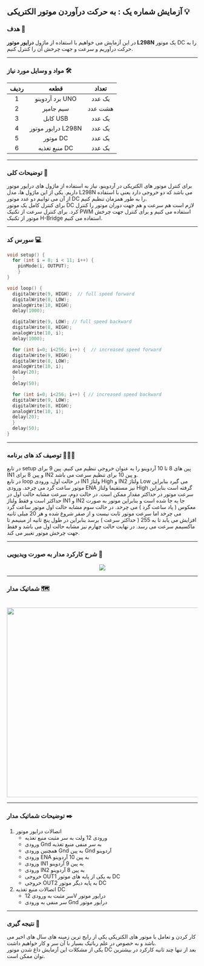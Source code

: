 ## آزمایش شماره یک : به حرکت درآوردن موتور الکتریکی 💡

### هدف 🎯

در این آزمایش می خواهیم با استفاده از ماژول <strong>درایور موتور L298N</strong> یک موتور DC را به حرکت درآوریم و سرعت و جهت چرخش آن را کنترل کنیم.

---

### مواد و وسایل مورد نیاز 🛠️

<div align="right">
<table>
<thead>
<tr>
<th>ردیف</th><th>قطعه</th><th>تعداد</th>
</tr>
</thead>
<tbody align="center">
<tr>
<td>1</td><td>برد آردوینو UNO</td><td>یک عدد</td>
</tr>
<tr>
<td>2</td><td>سیم جامپر</td><td>هشت عدد</td>
</tr>
<tr>
<td>3</td><td>کابل USB</td><td>یک عدد</td>
</tr>
<tr>
<td>4</td><td>درایور موتور L298N</td><td>یک عدد</td>
</tr>
<tr>
<td>5</td><td>موتور DC</td><td>یک عدد</td>
</tr>
<tr>
<td>6</td><td>منبع تغذیه DC</td><td>یک عدد</td>
</tr>
</tbody>
</table>
</div>

---

### توضیحات کلی 📝

برای کنترل موتور های الکتریکی در آردوینو، نیاز به استفاده از ماژول های درایور موتور داریم. یکی از این ماژول ها، مدل L298N می باشد که دو خروجی دارد یعنی با استفاده از آن می توانیم دو عدد موتور DC را به طور همزمان تنظیم کنیم.  
برای کنترل کامل یک موتور DC لازم است هم سرعت و هم جهت دوران موتور را کنترل کرد. برای کنترل سرعت از تکنیک PWM استفاده می کنیم و برای کنترل جهت چرخش موتور از تکنیک H-Bridge استفاده می کنیم.

---

### سورس کد 💻

```cpp
void setup() {
  for (int i = 8; i < 11; i++) {
    pinMode(i, OUTPUT);
    }
}

void loop() {
  digitalWrite(9, HIGH);  // full speed forward
  digitalWrite(8, LOW);
  analogWrite(10, HIGH);
  delay(1000);

  digitalWrite(9, LOW); // full speed backward
  digitalWrite(8, HIGH);
  analogWrite(10, i);
  delay(1000);

  for (int i=0; i<256; i++) {  // increased speed forward
  digitalWrite(9, HIGH);
  digitalWrite(8, LOW);
  analogWrite(10, i);
  delay(20);
  }
  delay(50);

  for (int i=0; i<256; i++) { // increased speed backward
  digitalWrite(9, LOW);
  digitalWrite(8, HIGH);
  analogWrite(10, i);
  delay(20);
  }
  delay(50);
}
```

---

### توصیف کد های برنامه 🧑🏻‍💻

در تابع setup پین های 8 تا 10 آردوینو را به عنوان خروجی تنظیم می کنیم. پین 9 برای IN1 و پین 8 برای IN2 و پین 10 برای تنظیم سرعت می باشد.  
در تابع loop در حالت اول، ورودی IN1 ولتاژ High و IN2 ولتاژ Low می گیرد بنابراین موتور ساعت گرد می چرخد. ورودی ENA نیز مستقیما ولتاژ High گرفته است بنابراین سرعت موتور در حداکثر مقدار ممکن است. در حالت دوم، سرعت مشابه حالت اول در حداکثر است و فقط ولتاژ IN1 و IN2 جا به جا شده است و بنابراین موتور به صورت معکوس ( پاد ساعت گرد ) می چرخد. در حالت سوم مشابه حالت اول موتور ساعت گرد می چرخد اما سرعت موتور ثابت نیست و از صفر شروع شده و هر 20 میلی ثانیه افزایش می یابد تا به 255 ( حداکثر سرعت ) برسد بنابراین در طول پنچ ثانیه از مینیمم تا ماکسیمم سرعت می رسد. در نهایت حالت چهارم نیز مشابه حالت اول می باشد و فقط جهت چرخش موتور تغییر می کند.

---

### شرح کارکرد مدار به صورت ویدیویی 🎥

<div align="center">
<img src="/media/microprocessor_19.gif">
</div>

---

### شماتیک مدار 🗺️

<br>

<div align="center">
<img src="/media/schematic_17.jpg" width="600px" height="500px">
</div>

---

### توضیحات شماتیک مدار ✒️

<ol>
<li>
اتصالات درایور موتور
<ul>
<li>ورودی 12 ولت به سر مثبت منبع تغذیه</li>
<li>ورودی Gnd به سر منفی منبع تغذیه</li>
<li>همچنین ورودی Gnd به پین Gnd آردوینو</li>
<li>ورودی ENA به پین 10 آردوینو</li>
<li>ورودی IN1 به پین 9 آردوینو</li>
<li>ورودی IN2 به پین 8 آردوینو</li>
<li>خروجی OUT1 به یکی از پایه های موتور DC</li>
<li>خروجی OUT2 به پایه دیگر موتور DC</li>
</ul>
</li>
<li>
اتصالات منبع تغذیه DC
<ul>
<li>سر مثبت به ورودی 12V درایور موتور</li>
<li>سر منفی به ورودی Gnd درایور موتور</li>
</ul>
</li>
</ol>

---

### نتیجه گیری 👀

کار کردن و تعامل با موتور های الکتریکی یکی از رایج ترین زمینه های سال های اخیر می باشد و به خصوص در علم رباتیک بسیار با آن سر و کار خواهیم داشت.  
یکی از مشکلات این آزمایش داغ شدن موتور DC بعد از تنها چند ثانیه کارکرد در بیشترین توان ممکن است.
